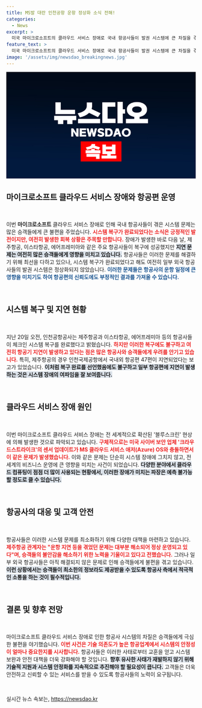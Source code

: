 ```yaml
---
title: MS발 대란 인천공항 운항 정상화 소식 전해!
categories:
  - News
excerpt: >
  미국 마이크로소프트의 클라우드 서비스 장애로 국내 항공사들이 발권 시스템에 큰 차질을 겪었습니다. 지금은 대부분 복구됐지만, 일부 항공편이 여전히 지연되고 있어 승객들이 불편을 겪고 있습니다.
feature_text: >
  미국 마이크로소프트의 클라우드 서비스 장애로 국내 항공사들이 발권 시스템에 큰 차질을 겪었습니다. 지금은 대부분 복구됐지만, 일부 항공편이 여전히 지연되고 있어 승객들이 불편을 겪고 있습니다.
image: '/assets/img/newsdao_breakingnews.jpg'
---
```


<p><img src="/assets/img/newsdao_breakingnews.jpg" alt="ontimetimes 속보" /></p>

<h2 data-ke-size="size26">마이크로소프트 클라우드 서비스 장애와 항공편 운영</h2>

<p data-ke-size="size16">&nbsp;</p>

<p>이번 <b>마이크로소프트</b> 클라우드 서비스 장애로 인해 국내 항공사들이 겪은 시스템 문제는 많은 승객들에게 큰 불편을 주었습니다. <b><span style="color: #ee2323;">시스템 복구가 완료되었다는 소식은 긍정적인 발전이지만, 여전히 발생한 회복 상황은 주목할 만합니다.</span></b> 장애가 발생한 바로 다음 날, 제주항공, 이스타항공, 에어프레미아와 같은 주요 항공사들이 복구에 성공했지만 <b><span style="background-color: #21538527;">지연 문제는 여전히 많은 승객들에게 영향을 미치고 있습니다.</span></b> 항공사들은 이러한 문제를 해결하기 위해 최선을 다하고 있으나, 시스템 복구가 완료되었다고 해도 여전히 일부 외국 항공사들의 발권 시스템은 정상화되지 않았습니다. <b><span style="color: #1a5490;">이러한 문제들은 항공사의 운항 일정에 큰 영향을 미치기도 하여 항공편의 신뢰도에도 부정적인 결과를 가져올 수 있습니다.</span></b></p>

<p data-ke-size="size16">&nbsp;</p>

<h2 data-ke-size="size26">시스템 복구 및 지연 현황</h2>

<p data-ke-size="size16">&nbsp;</p>

<p>지난 20일 오전, 인천공항공사는 제주항공과 이스타항공, 에어프레미아 등의 항공사들이 체크인 시스템 복구를 완료했다고 밝혔습니다. <b><span style="color: #ee2323;">하지만 이러한 복구에도 불구하고 여전히 항공기 지연이 발생하고 있다는 점은 많은 항공사와 승객들에게 우려를 안기고 있습니다.</span></b> 특히, 제주항공의 경우 인천국제공항에서 국내외 항공편 47편이 지연되었다는 보고가 있었습니다. <b><span style="background-color: #21538527;">이처럼 복구 완료를 선언했음에도 불구하고 일부 항공편에 지연이 발생하는 것은 시스템 장애의 여파임을 잘 보여줍니다.</span></b></p>

<p data-ke-size="size16">&nbsp;</p>

<h2 data-ke-size="size26">클라우드 서비스 장애 원인</h2>

<p data-ke-size="size16">&nbsp;</p>

<p>이번 마이크로소프트 클라우드 서비스 장애는 전 세계적으로 확산된 '블루스크린' 현상에 의해 발생한 것으로 파악되고 있습니다. <b><span style="color: #ee2323;">구체적으로는 미국 사이버 보안 업체 '크라우드스트라이크'의 센서 업데이트가 MS 클라우드 서비스 애저(Azure) OS와 충돌하면서 이 같은 문제가 발생했습니다.</span></b> 이와 같은 문제는 단순히 시스템 장애에 그치지 않고, 전 세계의 비즈니스 운영에 큰 영향을 미치는 사건이 되었습니다. <b><span style="background-color: #21538527;">다양한 분야에서 클라우드 컴퓨팅이 점점 더 많이 사용되는 현황에서, 이러한 장애가 미치는 파장은 예측 불가능할 정도로 클 수 있습니다.</span></b></p>

<p data-ke-size="size16">&nbsp;</p>

<h2 data-ke-size="size26">항공사의 대응 및 고객 안전</h2>

<p data-ke-size="size16">&nbsp;</p>

<p>항공사들은 이러한 시스템 문제를 최소화하기 위해 다양한 대책을 마련하고 있습니다. <b><span style="color: #ee2323;">제주항공 관계자는 "운항 지연 등을 겪었던 문제는 대부분 해소되어 정상 운영되고 있다"며, 승객들의 불안감을 해소하기 위한 노력을 기울이고 있다고 전했습니다.</span></b> 그러나 일부 외국 항공사들은 아직 해결되지 않은 문제로 인해 승객들에게 불편을 겪고 있습니다. <b><span style="background-color: #21538527;">이런 상황에서는 승객들이 최소한의 정보라도 제공받을 수 있도록 항공사 측에서 적극적인 소통을 하는 것이 필수적입니다.</span></b></p>

<p data-ke-size="size16">&nbsp;</p>

<h2 data-ke-size="size26">결론 및 향후 전망</h2>

<p data-ke-size="size16">&nbsp;</p>

<p>마이크로소프트 클라우드 서비스 장애로 인한 항공사 시스템의 차질은 승객들에게 극심한 불편을 야기했습니다. <b><span style="color: #ee2323;">이번 사건은 기술 의존도가 높은 항공업계에서 시스템의 안정성이 얼마나 중요한지를 시사합니다.</span></b> 항공사들은 이러한 사태로부터 교훈을 얻고 시스템 보완과 안전 대책을 더욱 강화해야 할 것입니다. <b><span style="background-color: #21538527;">향후 유사한 사태가 재발하지 않기 위해 기술적 지원과 시스템 안정화를 지속적으로 추진해야 할 필요성이 큽니다.</span></b> 고객들은 더욱 안전하고 신뢰할 수 있는 서비스를 받을 수 있도록 항공사들의 노력이 요구됩니다.</p>

<p data-ke-size="size16">&nbsp;</p>
실시간 뉴스 속보는, <a href="https://newsdao.kr" rel="dofollow">https://newsdao.kr</a>


